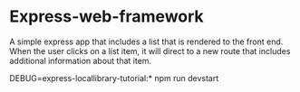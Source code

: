 # Express-web-framework
A simple express app that includes a list that is rendered to the front end. When the user clicks on a list item, it will direct to a new route that includes additional information about that item.

DEBUG=express-locallibrary-tutorial:* npm run devstart
